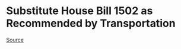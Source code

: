 # Substitute House Bill 1502 as Recommended by Transportation

[Source](http://lawfilesext.leg.wa.gov/biennium/2021-22/Xml/Bills/House%20Bills/1502-S.xml)